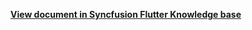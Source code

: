 **[View document in Syncfusion Flutter Knowledge base](https://www.syncfusion.com/kb/12109/how-to-add-appointment-for-the-selected-resources-using-appointment-editor-in-flutter-event)**
